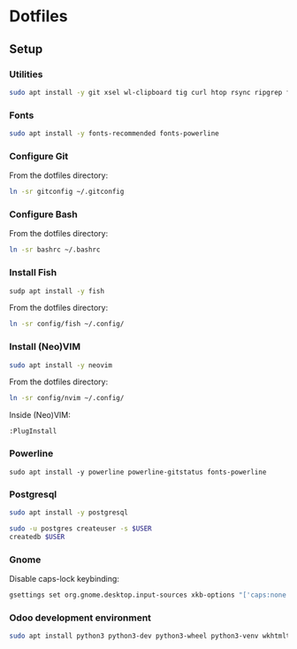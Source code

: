 # Dotfiles

## Setup

### Utilities

```sh
sudo apt install -y git xsel wl-clipboard tig curl htop rsync ripgrep fzf fd-find build-essential shellcheck
```

### Fonts

```sh
sudo apt install -y fonts-recommended fonts-powerline
```

### Configure Git

From the dotfiles directory:
```sh
ln -sr gitconfig ~/.gitconfig
```

### Configure Bash

From the dotfiles directory:
```sh
ln -sr bashrc ~/.bashrc
```

### Install Fish

```sh
sudp apt install -y fish
```

From the dotfiles directory:
```sh
ln -sr config/fish ~/.config/
```

### Install (Neo)VIM

```sh
sudo apt install -y neovim
```

From the dotfiles directory:
```sh
ln -sr config/nvim ~/.config/
```

Inside (Neo)VIM:
```vimscript
:PlugInstall
```

### Powerline

```
sudo apt install -y powerline powerline-gitstatus fonts-powerline
```

### Postgresql

```sh
sudo apt install -y postgresql
```

```sh
sudo -u postgres createuser -s $USER
createdb $USER
```

### Gnome

Disable caps-lock keybinding:
```sh
gsettings set org.gnome.desktop.input-sources xkb-options "['caps:none']"
```

### Odoo development environment

```sh
sudo apt install python3 python3-dev python3-wheel python3-venv wkhtmltopdf libsasl2-dev libldap2-dev libpq-dev libjpeg-dev libxml2-dev libxslt1-dev
```

